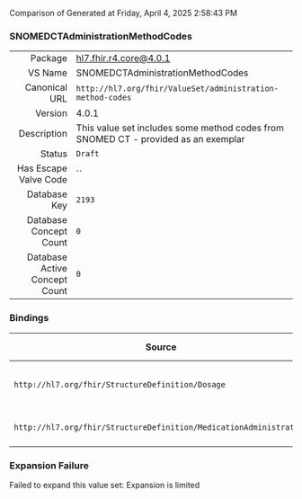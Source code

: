 Comparison of 
Generated at Friday, April 4, 2025 2:58:43 PM

### SNOMEDCTAdministrationMethodCodes

|      |     |
| ---: | --- |
| Package | hl7.fhir.r4.core@4.0.1 |
| VS Name | SNOMEDCTAdministrationMethodCodes |
| Canonical URL | `http://hl7.org/fhir/ValueSet/administration-method-codes` |
| Version | 4.0.1 |
| Description | This value set includes some method codes from SNOMED CT - provided as an exemplar |
| Status | `Draft` |
| Has Escape Valve Code | `` |
| Database Key | `2193` |
| Database Concept Count | `0` |
| Database Active Concept Count | `0` |
### Bindings

| Source | Element | Binding | Strength | Element Short |
| ------ | ------- | ------- | -------- | ------------- |
| `http://hl7.org/fhir/StructureDefinition/Dosage` | `Dosage.method` | `http://hl7.org/fhir/ValueSet/administration-method-codes` | `Example` | Technique for administering medication |
| `http://hl7.org/fhir/StructureDefinition/MedicationAdministration` | `MedicationAdministration.dosage.method` | `http://hl7.org/fhir/ValueSet/administration-method-codes` | `Example` | How drug was administered |

### Expansion Failure

Failed to expand this value set: Expansion is limited
